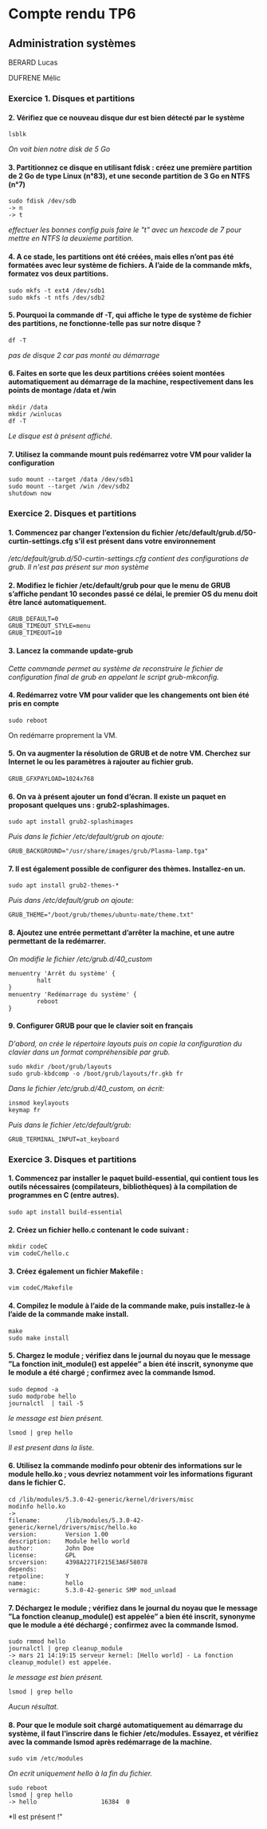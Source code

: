# Compte rendu TP6
## Administration systèmes
BERARD Lucas

DUFRENE Mélic

### Exercice 1. Disques et partitions

#### 2. Vérifiez que ce nouveau disque dur est bien détecté par le système

```
lsblk
```
*On voit bien notre disk de 5 Go*

#### 3. Partitionnez ce disque en utilisant fdisk : créez une première partition de 2 Go de type Linux (n°83), et une seconde partition de 3 Go en NTFS (n°7)

```
sudo fdisk /dev/sdb
-> n
-> t
```
*effectuer les bonnes config puis faire le "t" avec un hexcode de 7 pour mettre en NTFS la deuxieme partition.*

#### 4. A ce stade, les partitions ont été créées, mais elles n’ont pas été formatées avec leur système de fichiers. A l’aide de la commande mkfs, formatez vos deux partitions.

```
sudo mkfs -t ext4 /dev/sdb1
sudo mkfs -t ntfs /dev/sdb2
```

#### 5. Pourquoi la commande df -T, qui affiche le type de système de fichier des partitions, ne fonctionne-telle pas sur notre disque ?

```
df -T
```
*pas de disque 2 car pas monté au démarrage*

#### 6. Faites en sorte que les deux partitions créées soient montées automatiquement au démarrage de la machine, respectivement dans les points de montage /data et /win

```
mkdir /data
mkdir /winlucas
df -T
```
*Le disque est à présent affiché.*

#### 7. Utilisez la commande mount puis redémarrez votre VM pour valider la configuration

```
sudo mount --target /data /dev/sdb1
sudo mount --target /win /dev/sdb2
shutdown now
```

### Exercice 2. Disques et partitions

#### 1. Commencez par changer l’extension du fichier /etc/default/grub.d/50-curtin-settings.cfg s’il est présent dans votre environnement

*/etc/default/grub.d/50-curtin-settings.cfg contient des configurations de grub. 
Il n'est pas présent sur mon système*

#### 2. Modifiez le fichier /etc/default/grub pour que le menu de GRUB s’affiche pendant 10 secondes passé ce délai, le premier OS du menu doit être lancé automatiquement.

```
GRUB_DEFAULT=0
GRUB_TIMEOUT_STYLE=menu
GRUB_TIMEOUT=10
```

#### 3. Lancez la commande update-grub

*Cette commande permet au système de reconstruire le fichier de configuration final de grub en appelant le script grub-mkconfig.*

#### 4. Redémarrez votre VM pour valider que les changements ont bien été pris en compte

```
sudo reboot
```
On redémarre proprement la VM.

#### 5. On va augmenter la résolution de GRUB et de notre VM. Cherchez sur Internet le ou les paramètres à rajouter au fichier grub.

```
GRUB_GFXPAYLOAD=1024x768
```

#### 6. On va à présent ajouter un fond d’écran. Il existe un paquet en proposant quelques uns : grub2-splashimages.

```
sudo apt install grub2-splashimages
```
*Puis dans le fichier /etc/default/grub on ajoute:*
```
GRUB_BACKGROUND="/usr/share/images/grub/Plasma-lamp.tga"
```

#### 7. Il est également possible de configurer des thèmes. Installez-en un.

```
sudo apt install grub2-themes-*
```
*Puis dans /etc/default/grub on ajoute:*
```
GRUB_THEME="/boot/grub/themes/ubuntu-mate/theme.txt"
```

#### 8. Ajoutez une entrée permettant d’arrêter la machine, et une autre permettant de la redémarrer.

*On modifie le fichier /etc/grub.d/40_custom*
```
menuentry 'Arrêt du système' {
        halt
}
menuentry 'Redémarrage du système' {
        reboot
}
```

#### 9. Configurer GRUB pour que le clavier soit en français

*D'abord, on crée le répertoire layouts puis on copie la configuration du clavier dans un format compréhensible par grub.*
```
sudo mkdir /boot/grub/layouts
sudo grub-kbdcomp -o /boot/grub/layouts/fr.gkb fr
```
*Dans le fichier /etc/grub.d/40_custom, on écrit:*
```
insmod keylayouts
keymap fr
```

*Puis dans le fichier /etc/default/grub:*
```
GRUB_TERMINAL_INPUT=at_keyboard
```

### Exercice 3. Disques et partitions

#### 1. Commencez par installer le paquet build-essential, qui contient tous les outils nécessaires (compilateurs, bibliothèques) à la compilation de programmes en C (entre autres).

```
sudo apt install build-essential
```

#### 2. Créez un fichier hello.c contenant le code suivant :

```
mkdir codeC
vim codeC/hello.c
```


#### 3. Créez également un fichier Makefile :

```
vim codeC/Makefile
```


#### 4. Compilez le module à l’aide de la commande make, puis installez-le à l’aide de la commande make install.

```
make
sudo make install
```


#### 5. Chargez le module ; vérifiez dans le journal du noyau que le message ”La fonction init_module() est appelée” a bien été inscrit, synonyme que le module a été chargé ; confirmez avec la commande lsmod.

```
sudo depmod -a
sudo modprobe hello
journalctl  | tail -5
```
*le message est bien présent.*
```
lsmod | grep hello
```
*Il est present dans la liste.*

#### 6. Utilisez la commande modinfo pour obtenir des informations sur le module hello.ko ; vous devriez notamment voir les informations figurant dans le fichier C.

```
cd /lib/modules/5.3.0-42-generic/kernel/drivers/misc
modinfo hello.ko
->
filename:       /lib/modules/5.3.0-42-generic/kernel/drivers/misc/hello.ko
version:        Version 1.00
description:    Module hello world
author:         John Doe
license:        GPL
srcversion:     4398A2271F215E3A6F58078
depends:
retpoline:      Y
name:           hello
vermagic:       5.3.0-42-generic SMP mod_unload
```


#### 7. Déchargez le module ; vérifiez dans le journal du noyau que le message ”La fonction cleanup_module() est appelée” a bien été inscrit, synonyme que le module a été déchargé ; confirmez avec la commande lsmod.

```
sudo rmmod hello
journalctl | grep cleanup_module
-> mars 21 14:19:15 serveur kernel: [Hello world] - La fonction cleanup_module() est appelée.
```
*le message est bien présent.*
```
lsmod | grep hello
```
*Aucun résultat.*


#### 8. Pour que le module soit chargé automatiquement au démarrage du système, il faut l’inscrire dans le fichier /etc/modules. Essayez, et vérifiez avec la commande lsmod après redémarrage de la machine.

```
sudo vim /etc/modules 
```
*On ecrit uniquement hello à la fin du fichier.*
```
sudo reboot
lsmod | grep hello
-> hello                  16384  0
```
*Il est présent !"





